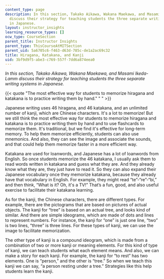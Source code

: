 ```yaml
---
content_type: page
description: In this section, Takako Aikawa, Wakana Maekawa, and Masami Ikeda-Lamm
  discuss their strategy for teaching students the three separate writing systems
  in Japanese.
layout: instructor_insights
learning_resource_types: []
ocw_type: CourseSection
parent_title: Instructor Insights
parent_type: ThisCourseAtMITSection
parent_uid: 5a6705c6-f463-d63d-785c-de1a2ac69c32
title: Hiragana, Katakana, and Kanji
uid: 3bf9d9f5-abe3-c769-557f-7dd6a874eea0
---
```


_In this section, Takako Aikawa, Wakana Maekawa, and Masami Ikeda-Lamm discuss their strategy for teaching students the three separate writing systems in Japanese._

{{< quote "The most effective way for students to memorize hiragana and katakana is to practice writing them by hand." " " >}}

Japanese writing uses 46 hiragana, and 46 katakana, and an unlimited number of kanji, which are Chinese characters. It's a lot to memorize! But we still think the most effective way for students to memorize hiragana and katakana is to practice writing them by hand and to use flashcards to memorize them. It's traditional, but we find it's effective for long-term memory. To help them memorize efficiently, students can also use mnemonics. And also, they can see the image and associate the sounds, and that could help them memorize faster in a more efficient way.

Katakana are used for loanwords, and Japanese has a lot of loanwords from English. So once students memorize the 46 katakana, I usually ask them to read words written in katakana and guess what they are. And they already know what they are, they just have to read it. So they can also expand their Japanese vocabulary once they memorize katakana, because they already have that vocabulary in English. For example, they might read “te”-“re”-“bi,” and then think, “What is it? Oh, it's a TV!” That’s a fun, good, and also useful exercise to facilitate their katakana learning.

As for the kanji, the Chinese characters, there are different types. For example, there are the pictograms that are based on pictures of actual objects. The kanji for “tree” is based on an actual tree, and looks kind of similar. And there are simple ideograms, which are made of dots and lines to represent numbers. For instance, the kanji for “one” is just one line, “two” is two lines, “three” is three lines. For these types of kanji, we can use the image to facilitate memorization.

The other type of kanji is a compound ideogram, which is made from a combination of two or more kanji or meaning elements. For this kind of type of kanji, we can teach students what each element means. And also, we can make a story for each kanji. For example, the kanji for “to rest” has two elements. One is “person,” and the other is “tree.” So when we teach this kanji we can say, “a person resting under a tree.” Strategies like this help students learn the kanji.